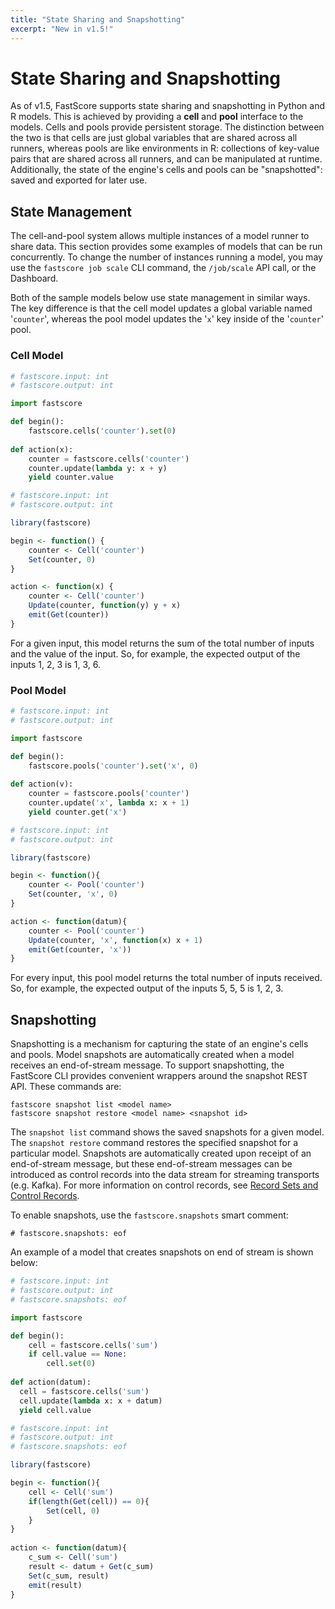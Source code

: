 ```yaml
---
title: "State Sharing and Snapshotting"
excerpt: "New in v1.5!"
---
```

# State Sharing and Snapshotting

As of v1.5, FastScore supports state sharing and snapshotting in Python and R models. This is achieved by providing a **cell** and **pool** interface to the models. Cells and pools provide persistent storage. The distinction between the two is that cells are just global variables that are shared across all runners, whereas pools are like environments in R: collections of key-value pairs that are shared across all runners, and can be manipulated at runtime. Additionally, the state of the engine's cells and pools can be "snapshotted": saved and exported for later use. 

## State Management

The cell-and-pool system allows multiple instances of a model runner to share data. This section provides some examples of models that can be run concurrently. To change the number of instances running a model, you may use the `fastscore job scale` CLI command, the `/job/scale` API call, or the Dashboard.

Both of the sample models below use state management in similar ways. The key difference is that the cell model updates a global variable named '`counter`', whereas the pool model updates the '`x`' key inside of the '`counter`' pool.

### Cell Model

``` python
# fastscore.input: int
# fastscore.output: int

import fastscore

def begin():
    fastscore.cells('counter').set(0)
    
def action(x):
    counter = fastscore.cells('counter')
    counter.update(lambda y: x + y)
    yield counter.value
```

``` r
# fastscore.input: int
# fastscore.output: int

library(fastscore)

begin <- function() {
    counter <- Cell('counter')
    Set(counter, 0)
}

action <- function(x) {
    counter <- Cell('counter')
    Update(counter, function(y) y + x)
    emit(Get(counter))
}
```

For a given input, this model returns the sum of the total number of inputs and the value of the input. So, for example, the expected output of the inputs 1, 2, 3 is 1, 3, 6. 

### Pool Model
``` python
# fastscore.input: int
# fastscore.output: int

import fastscore

def begin():
    fastscore.pools('counter').set('x', 0)
    
def action(v):
    counter = fastscore.pools('counter')
    counter.update('x', lambda x: x + 1)
    yield counter.get('x')
```

``` r
# fastscore.input: int
# fastscore.output: int

library(fastscore)

begin <- function(){
    counter <- Pool('counter')
    Set(counter, 'x', 0)
}

action <- function(datum){
    counter <- Pool('counter')
    Update(counter, 'x', function(x) x + 1)
    emit(Get(counter, 'x'))
}
```

For every input, this pool model returns the total number of inputs received. So, for example, the expected output of the inputs 5, 5, 5 is 1, 2, 3. 

## Snapshotting

Snapshotting is a mechanism for capturing the state of an engine's cells and pools. Model snapshots are automatically created when a model receives an end-of-stream message. To support snapshotting, the FastScore CLI provides convenient wrappers around the snapshot REST API. These commands are:
```
fastscore snapshot list <model name>
fastscore snapshot restore <model name> <snapshot id>
```

The `snapshot list` command shows the saved snapshots for a given model. The `snapshot restore` command restores the specified snapshot for a particular model. Snapshots are automatically created upon receipt of an end-of-stream message, but these end-of-stream messages can be introduced as control records into the data stream for streaming transports (e.g. Kafka). For more information on control records, see [Record Sets and Control Records](https://opendatagroup.github.io/Product%20Documentation/Record%20Sets%20and%20Control%20Records.html). 

To enable snapshots, use the `fastscore.snapshots` smart comment:
```
# fastscore.snapshots: eof
```

An example of a model that creates snapshots on end of stream is shown below:
``` python
# fastscore.input: int
# fastscore.output: int
# fastscore.snapshots: eof

import fastscore

def begin():
    cell = fastscore.cells('sum')
    if cell.value == None:
        cell.set(0)
        
def action(datum):
  cell = fastscore.cells('sum')
  cell.update(lambda x: x + datum)
  yield cell.value
```

``` r
# fastscore.input: int
# fastscore.output: int
# fastscore.snapshots: eof

library(fastscore)

begin <- function(){
    cell <- Cell('sum')
    if(length(Get(cell)) == 0){
        Set(cell, 0)
    }
}    
    
action <- function(datum){
    c_sum <- Cell('sum')
    result <- datum + Get(c_sum)
    Set(c_sum, result)
    emit(result)
}
```